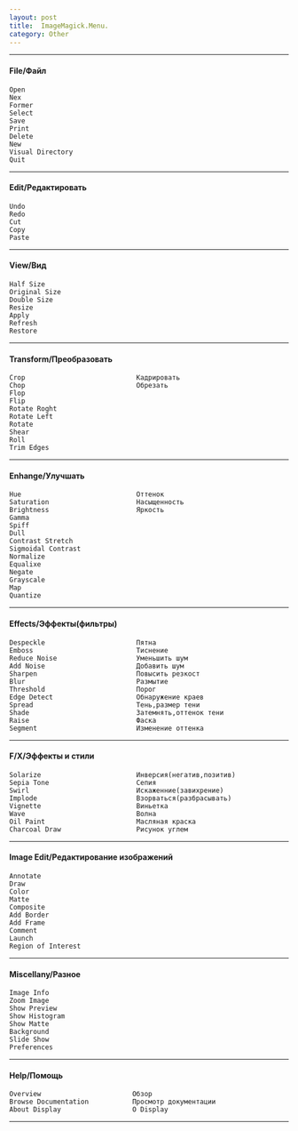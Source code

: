 ```yaml
---
layout: post
title:  ImageMagick.Menu.
category: Other
---
```



---

#### File/Файл

    Open
    Nex
    Former
    Select
    Save
    Print
    Delete
    New
    Visual Directory
    Quit

___

#### Edit/Редактировать

    Undo
    Redo
    Cut
    Copy
    Paste

---

#### View/Вид

    Half Size
    Original Size
    Double Size
    Resize
    Apply
    Refresh
    Restore

---

#### Transform/Преобразовать

    Crop                            Кадрировать
    Chop                            Обрезать
    Flop
    Flip
    Rotate Roght
    Rotate Left
    Rotate
    Shear
    Roll
    Trim Edges

---

#### Enhange/Улучшать

    Hue                             Оттенок
    Saturation                      Насыщенность
    Brightness                      Яркость
    Gamma
    Spiff
    Dull
    Contrast Stretch
    Sigmoidal Contrast
    Normalize
    Equalixe
    Negate
    Grayscale
    Map
    Quantize

---

#### Effects/Эффекты(фильтры)

    Despeckle                       Пятна
    Emboss                          Тиснение
    Reduce Noise                    Уменьшить шум
    Add Noise                       Добавить шум
    Sharpen                         Повысить резкост
    Blur                            Размытие
    Threshold                       Порог
    Edge Detect                     Обнаружение краев
    Spread                          Тень,размер тени
    Shade                           Затемнять,оттенок тени
    Raise                           Фаска
    Segment                         Изменение оттенка

---

#### F/X/Эффекты и стили

    Solarize                        Инверсия(негатив,позитив)
    Sepia Tone                      Сепия
    Swirl                           Искаженние(завихрение)
    Implode                         Взорваться(разбрасывать)
    Vignette                        Виньетка
    Wave                            Волна
    Oil Paint                       Масляная краска
    Charcoal Draw                   Рисунок углем

---

#### Image Edit/Редактирование изображений

    Annotate
    Draw
    Color
    Matte
    Composite
    Add Border
    Add Frame
    Comment
    Launch
    Region of Interest

---

#### Miscellany/Разное

    Image Info
    Zoom Image
    Show Preview
    Show Histogram
    Show Matte
    Background
    Slide Show
    Preferences

---

#### Help/Помощь

    Overview                       Обзор
    Browse Documentation           Просмотр документации
    About Display                  О Display

---


